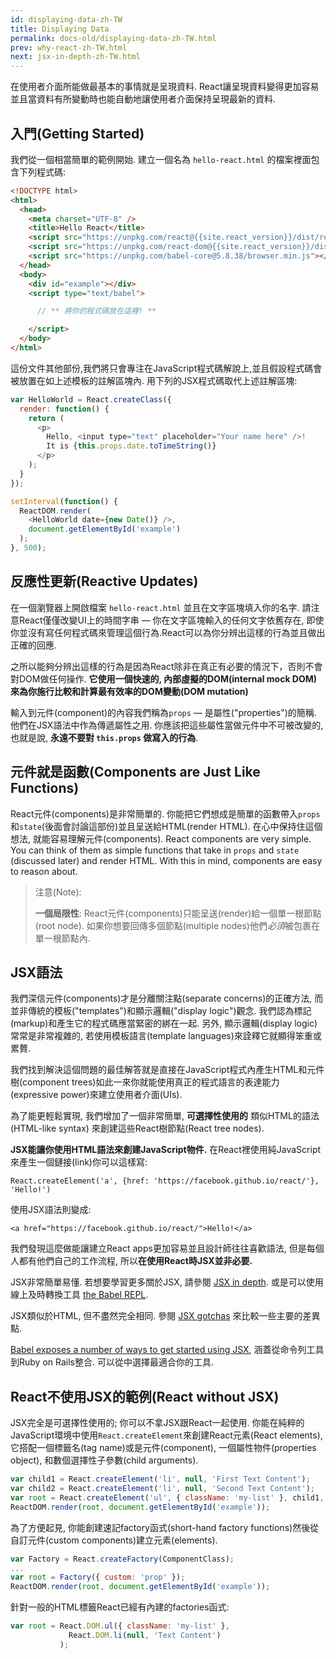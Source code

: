 ```yaml
---
id: displaying-data-zh-TW
title: Displaying Data
permalink: docs-old/displaying-data-zh-TW.html
prev: why-react-zh-TW.html
next: jsx-in-depth-zh-TW.html
---
```


在使用者介面所能做最基本的事情就是呈現資料. React讓呈現資料變得更加容易並且當資料有所變動時也能自動地讓使用者介面保持呈現最新的資料.

## 入門(Getting Started)

我們從一個相當簡單的範例開始. 建立一個名為 `hello-react.html` 的檔案裡面包含下列程式碼:

```html
<!DOCTYPE html>
<html>
  <head>
    <meta charset="UTF-8" />
    <title>Hello React</title>
    <script src="https://unpkg.com/react@{{site.react_version}}/dist/react.js"></script>
    <script src="https://unpkg.com/react-dom@{{site.react_version}}/dist/react-dom.js"></script>
    <script src="https://unpkg.com/babel-core@5.8.38/browser.min.js"></script>
  </head>
  <body>
    <div id="example"></div>
    <script type="text/babel">

      // ** 將你的程式碼放在這裡! **

    </script>
  </body>
</html>
```

這份文件其他部份,我們將只會專注在JavaScript程式碼解說上,並且假設程式碼會被放置在如上述模板的註解區塊內. 用下列的JSX程式碼取代上述註解區塊:

```javascript
var HelloWorld = React.createClass({
  render: function() {
    return (
      <p>
        Hello, <input type="text" placeholder="Your name here" />!
        It is {this.props.date.toTimeString()}
      </p>
    );
  }
});

setInterval(function() {
  ReactDOM.render(
    <HelloWorld date={new Date()} />,
    document.getElementById('example')
  );
}, 500);
```

## 反應性更新(Reactive Updates)

在一個瀏覽器上開啟檔案 `hello-react.html` 並且在文字區塊填入你的名字. 請注意React僅僅改變UI上的時間字串 — 你在文字區塊輸入的任何文字依舊存在, 即使你並沒有寫任何程式碼來管理這個行為.React可以為你分辨出這樣的行為並且做出正確的回應.

之所以能夠分辨出這樣的行為是因為React除非在真正有必要的情況下，否則不會對DOM做任何操作. **它使用一個快速的, 內部虛擬的DOM(internal mock DOM)來為你施行比較和計算最有效率的DOM變動(DOM mutation)**

輸入到元件(component)的內容我們稱為`props` — 是屬性("properties")的簡稱. 他們在JSX語法中作為傳遞屬性之用. 你應該把這些屬性當做元件中不可被改變的, 也就是說, **永遠不要對 `this.props` 做寫入的行為**.

## 元件就是函數(Components are Just Like Functions)

React元件(components)是非常簡單的. 你能把它們想成是簡單的函數帶入`props`和`state`(後面會討論這部份)並且呈送給HTML(render HTML). 在心中保持住這個想法, 就能容易理解元件(components).
React components are very simple. You can think of them as simple functions that take in `props` and `state` (discussed later) and render HTML. With this in mind, components are easy to reason about.

> 注意(Note):
>
> **一個局限性**: React元件(components)只能呈送(render)給一個單一根節點(root node). 如果你想要回傳多個節點(multiple nodes)他們*必須*被包裹在單一根節點內.

## JSX語法

我們深信元件(components)才是分離關注點(separate concerns)的正確方法, 而並非傳統的模板("templates")和顯示邏輯("display logic")觀念. 我們認為標記(markup)和產生它的程式碼應當緊密的綁在一起. 另外, 顯示邏輯(display logic)常常是非常複雜的, 若使用模板語言(template languages)來詮釋它就顯得笨重或累贅.

我們找到解決這個問題的最佳解答就是直接在JavaScript程式內產生HTML和元件樹(component trees)如此一來你就能使用真正的程式語言的表達能力(expressive power)來建立使用者介面(UIs).

為了能更輕鬆實現, 我們增加了一個非常簡單, **可選擇性使用的** 類似HTML的語法(HTML-like syntax) 來創建這些React樹節點(React tree nodes).

**JSX能讓你使用HTML語法來創建JavaScript物件.** 在React裡使用純JavaScript來產生一個鏈接(link)你可以這樣寫:

`React.createElement('a', {href: 'https://facebook.github.io/react/'}, 'Hello!')`

使用JSX語法則變成:

`<a href="https://facebook.github.io/react/">Hello!</a>`

我們發現這麼做能讓建立React apps更加容易並且設計師往往喜歡語法, 但是每個人都有他們自己的工作流程, 所以**在使用React時JSX並非必要.**

JSX非常簡單易懂. 若想要學習更多關於JSX, 請參閱 [JSX in depth](/react/docs/jsx-in-depth.html). 或是可以使用線上及時轉換工具 [the Babel REPL](https://babeljs.io/repl/).

JSX類似於HTML, 但不盡然完全相同. 參閱 [JSX gotchas](/react/docs/jsx-gotchas.html) 來比較一些主要的差異點.

[Babel exposes a number of ways to get started using JSX](http://babeljs.io/docs/setup/), 涵蓋從命令列工具到Ruby on Rails整合. 可以從中選擇最適合你的工具.

## React不使用JSX的範例(React without JSX)

JSX完全是可選擇性使用的; 你可以不拿JSX跟React一起使用. 你能在純粹的JavaScript環境中使用`React.createElement`來創建React元素(React elements), 它搭配一個標籤名(tag name)或是元件(component), 一個屬性物件(properties object), 和數個選擇性子參數(child arguments).

```javascript
var child1 = React.createElement('li', null, 'First Text Content');
var child2 = React.createElement('li', null, 'Second Text Content');
var root = React.createElement('ul', { className: 'my-list' }, child1, child2);
ReactDOM.render(root, document.getElementById('example'));
```

為了方便起見, 你能創建速記factory函式(short-hand factory functions)然後從自訂元件(custom components)建立元素(elements).

```javascript
var Factory = React.createFactory(ComponentClass);
...
var root = Factory({ custom: 'prop' });
ReactDOM.render(root, document.getElementById('example'));
```

針對一般的HTML標籤React已經有內建的factories函式:

```javascript
var root = React.DOM.ul({ className: 'my-list' },
             React.DOM.li(null, 'Text Content')
           );
```
